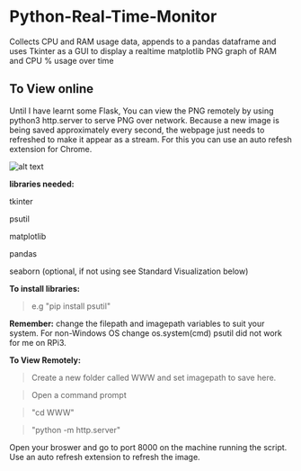 # Python-Real-Time-Monitor
Collects CPU and RAM usage data, appends to a pandas dataframe and uses Tkinter as a GUI to display a realtime matplotlib PNG graph of RAM and CPU % usage over time 

## To View online
Until I have learnt some Flask,
You can view the PNG remotely by using 
python3 http.server to serve PNG over network.
Because a new image is being saved approximately every second, the webpage just needs to refreshed to make it appear as a stream.
For this you can use an auto refesh extension for Chrome.


![alt text](https://github.com/BobbyLeonard/Python-Utilisation-Monitor/blob/master/monitorseaborn.jpg)

**libraries needed:**
  
  tkinter

  psutil
  
  matplotlib
  
  pandas
  
  seaborn (optional, if not using see Standard Visualization below)
  
**To install libraries:** 

>e.g "pip install psutil"

**Remember:** change the filepath and imagepath variables to suit your system.
For non-Windows OS change os.system(cmd)
psutil did not work for me on RPi3.

**To View Remotely:**

  >Create a new folder called WWW and set imagepath to save here.
  
  >Open a command prompt
  
  >"cd WWW"
    
  >"python -m http.server"
  
  Open your broswer and go to port 8000 on the machine running the script.
  Use an auto refresh extension to refresh the image.
  
  
